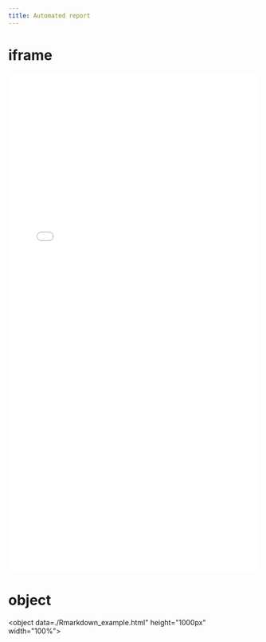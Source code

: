 ```yaml
---
title: Automated report
---
```



# iframe
<iframe src="./Rmarkdown_example.html" height="1000px" width="100%" style="border:none;"></iframe>

# object
 <object data=./Rmarkdown_example.html"  height="1000px" width="100%"></object> 

